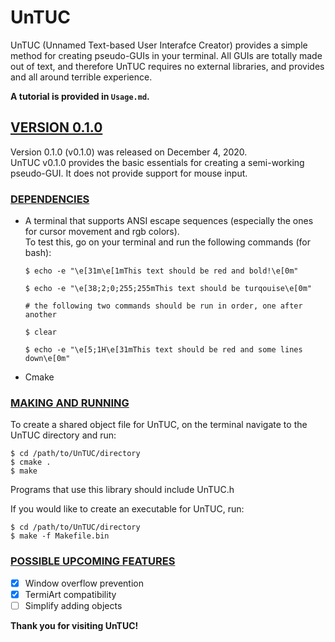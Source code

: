 # **UnTUC**

UnTUC (Unnamed Text-based User Interafce Creator) provides a simple method for creating pseudo-GUIs in your terminal. All GUIs are totally made out of text, and therefore UnTUC requires no external libraries, and provides and all around terrible experience.  

**A tutorial is provided in `Usage.md`.**  

## <u>**VERSION 0.1.0**</u>  
Version 0.1.0 (v0.1.0) was released on December 4, 2020.  
UnTUC v0.1.0 provides the basic essentials for creating a semi-working pseudo-GUI. It does not provide support for mouse input.  

### <u>**DEPENDENCIES**</u>  
* A terminal that supports ANSI escape sequences (especially the ones for cursor movement and rgb colors).  
To test this, go on your terminal and run the following commands (for bash):
    ```
    $ echo -e "\e[31m\e[1mThis text should be red and bold!\e[0m"

    $ echo -e "\e[38;2;0;255;255mThis text should be turqouise\e[0m"

    # the following two commands should be run in order, one after another

    $ clear

    $ echo -e "\e[5;1H\e[31mThis text should be red and some lines down\e[0m"
    ```
* Cmake

### <u>**MAKING AND RUNNING**</u>  
To create a shared object file for UnTUC, on the terminal navigate to the UnTUC directory and run:
```
$ cd /path/to/UnTUC/directory
$ cmake .
$ make
```
Programs that use this library should include UnTUC.h

If you would like to create an executable for UnTUC, run:
```
$ cd /path/to/UnTUC/directory
$ make -f Makefile.bin
```

### <u>**POSSIBLE UPCOMING FEATURES**</u>  
- [x] Window overflow prevention
- [x] TermiArt compatibility
- [ ] Simplify adding objects

**Thank you for visiting UnTUC!**
